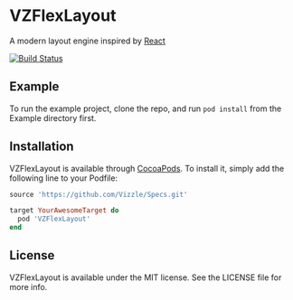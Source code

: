 # VZFlexLayout

A modern layout engine inspired by [React](https://github.com/facebook/react)

[![Build Status](https://travis-ci.org/Vizzle/VZFlexLayout.svg?branch=master)](https://travis-ci.org/Vizzle/VZFlexLayout)

## Example

To run the example project, clone the repo, and run `pod install` from the Example directory first.

## Installation

VZFlexLayout is available through [CocoaPods](http://cocoapods.org). To install
it, simply add the following line to your Podfile:

```ruby
source 'https://github.com/Vizzle/Specs.git'

target YourAwesomeTarget do
  pod 'VZFlexLayout'
end
```

## License

VZFlexLayout is available under the MIT license. See the LICENSE file for more info.
